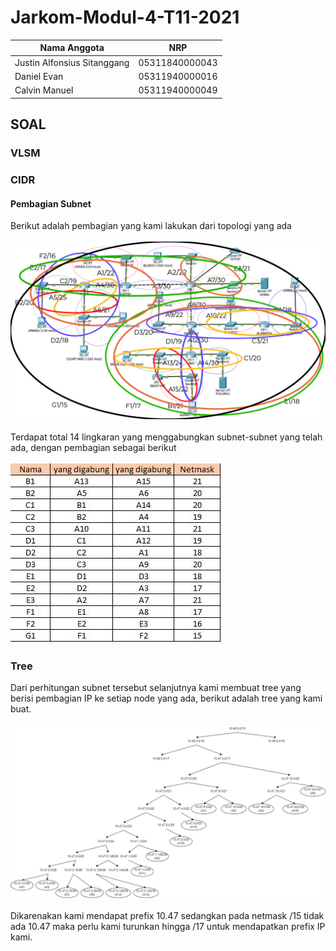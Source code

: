 # Jarkom-Modul-4-T11-2021


Nama Anggota | NRP
------------------- | --------------		
Justin Alfonsius Sitanggang | 05311840000043
Daniel Evan | 05311940000016
Calvin Manuel | 05311940000049


## SOAL

### VLSM
### CIDR
#### Pembagian Subnet
Berikut adalah pembagian yang kami lakukan dari topologi yang ada
<br><br>
<img src="/cidr/T11_Pembagian Subnet CIDR.jpg">
<br><br>
Terdapat total 14 lingkaran yang menggabungkan subnet-subnet yang telah ada, dengan pembagian sebagai berikut
<br><br>
<img src="/cidr/CIDR_excel.JPG">
### Tree
Dari perhitungan subnet tersebut selanjutnya kami membuat tree yang berisi pembagian IP ke setiap node yang ada, berikut adalah tree yang kami buat.
<br><br>
<img src="/cidr/T11_tree cidr.jpg">
<br><br>
Dikarenakan kami mendapat prefix 10.47 sedangkan pada netmask /15 tidak ada 10.47 maka perlu kami turunkan hingga /17 untuk mendapatkan prefix IP kami.
